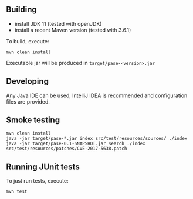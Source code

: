 ## Building
 - install JDK 11 (tested with openJDK)
 - install a recent Maven version (tested with 3.6.1)

To build, execute:
```
mvn clean install
```

Executable jar will be produced in `target/pase-<version>.jar`

## Developing

Any Java IDE can be used, IntelliJ IDEA is recommended and configuration files are provided.

## Smoke testing

```
mvn clean install
java -jar target/pase-*.jar index src/test/resources/sources/ ./index
java -jar target/pase-0.1-SNAPSHOT.jar search ./index src/test/resources/patches/CVE-2017-5638.patch
```

## Running JUnit tests

To just run tests, execute:
```
mvn test
```

